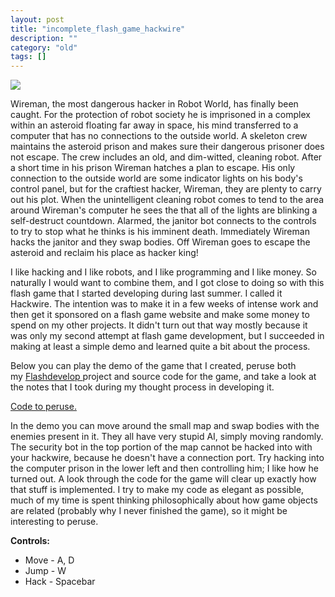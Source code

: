 ```yaml
---
layout: post
title: "incomplete_flash_game_hackwire"
description: ""
category: "old"
tags: []
---
```



[![](http://www.hackniac.com/blog/wp-content/uploads/2011/09/hackwire_plug.png)](http://www.hackniac.com/blog/wp-content/uploads/2011/09/hackwire_plug.png)

Wireman, the most dangerous hacker in Robot World, has finally been caught. For the protection of robot society he is imprisoned in a complex within an asteroid floating far away in space, his mind transferred to a computer that has no connections to the outside world. A skeleton crew maintains the asteroid prison and makes sure their dangerous prisoner does not escape. The crew includes an old, and dim-witted, cleaning robot. After a short time in his prison Wireman hatches a plan to escape. His only connection to the outside world are some indicator lights on his body's control panel, but for the craftiest hacker, Wireman, they are plenty to carry out his plot. When the unintelligent cleaning robot comes to tend to the area around Wireman's computer he sees the that all of the lights are blinking a self-destruct countdown. Alarmed, the janitor bot connects to the controls to try to stop what he thinks is his imminent death. Immediately Wireman hacks the janitor and they swap bodies. Off Wireman goes to escape the asteroid and reclaim his place as hacker king!

<!--more-->

I like hacking and I like robots, and I like programming and I like money. So naturally I would want to combine them, and I got close to doing so with this flash game that I started developing during last summer. I called it Hackwire. The intention was to make it in a few weeks of intense work and then get it sponsored on a flash game website and make some money to spend on my other projects. It didn't turn out that way mostly because it was only my second attempt at flash game development, but I succeeded in making at least a simple demo and learned quite a bit about the process.

Below you can play the demo of the game that I created, peruse both my [Flashdevelop ](http://www.flashdevelop.org/)project and source code for the game, and take a look at the notes that I took during my thought process in developing it.

[Code to peruse.](http://www.hackniac.com/blog/wp-content/uploads/2011/09/Hackwire.zip)

In the demo you can move around the small map and swap bodies with the enemies present in it. They all have very stupid AI, simply moving randomly. The security bot in the top portion of the map cannot be hacked into with your hackwire, because he doesn't have a connection port. Try hacking into the computer prison in the lower left and then controlling him; I like how he turned out. A look through the code for the game will clear up exactly how that stuff is implemented. I try to make my code as elegant as possible, much of my time is spent thinking philosophically about how game objects are related (probably why I never finished the game), so it might be interesting to peruse.

**Controls:**

* Move - A, D
* Jump - W
* Hack - Spacebar
